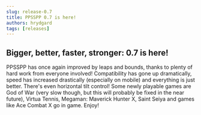 ```yaml
---
slug: release-0.7
title: PPSSPP 0.7 is here!
authors: hrydgard
tags: [releases]
---
```


## Bigger, better, faster, stronger: 0.7 is here!

PPSSPP has once again improved by leaps and bounds, thanks to plenty of hard work from everyone involved! Compatibility has gone up dramatically, speed has increased drastically (especially on mobile) and everything is just better. There's even horizontal tilt control! Some newly playable games are God of War (very slow though, but this will probably be fixed in the near future), Virtua Tennis, Megaman: Maverick Hunter X, Saint Seiya and games like Ace Combat X go in game. Enjoy!
